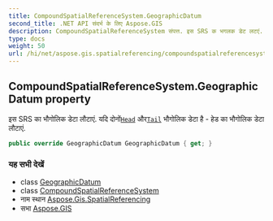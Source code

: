 ```yaml
---
title: CompoundSpatialReferenceSystem.GeographicDatum
second_title: .NET API संदर्भ के लिए Aspose.GIS
description: CompoundSpatialReferenceSystem संपत्त. इस SRS क भगलक डेट लटएं. यद दनंHead औरTail भगलक डेट है  हेड क भगलक डेट लटएं.
type: docs
weight: 50
url: /hi/net/aspose.gis.spatialreferencing/compoundspatialreferencesystem/geographicdatum/
---
```

## CompoundSpatialReferenceSystem.GeographicDatum property

इस SRS का भौगोलिक डेटा लौटाएं. यदि दोनों[`Head`](../head/) और[`Tail`](../tail/) भौगोलिक डेटा है - हेड का भौगोलिक डेटा लौटाएं.

```csharp
public override GeographicDatum GeographicDatum { get; }
```

### यह सभी देखें

* class [GeographicDatum](../../geographicdatum/)
* class [CompoundSpatialReferenceSystem](../)
* नाम स्थान [Aspose.Gis.SpatialReferencing](../../compoundspatialreferencesystem/)
* सभा [Aspose.GIS](../../../)



